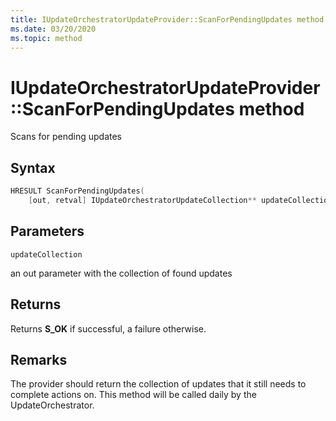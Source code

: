```yaml
---
title: IUpdateOrchestratorUpdateProvider::ScanForPendingUpdates method
ms.date: 03/20/2020
ms.topic: method
---
```


# IUpdateOrchestratorUpdateProvider::ScanForPendingUpdates method
Scans for pending updates 

## Syntax
```cpp
HRESULT ScanForPendingUpdates(
    [out, retval] IUpdateOrchestratorUpdateCollection** updateCollection;
```
## Parameters

`updateCollection`

an out parameter with the collection of found updates

## Returns
Returns **S_OK** if successful, a failure otherwise.

## Remarks

The provider should return the collection of updates that it still needs to complete actions on. This method will be called daily by the UpdateOrchestrator.

